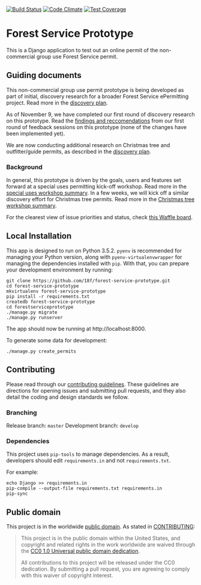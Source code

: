 [![Build Status](https://travis-ci.org/18F/forest-service-prototype.svg?branch=develop)](https://travis-ci.org/18F/forest-service-prototype)
[![Code Climate](https://codeclimate.com/github/18F/forest-service-prototype/badges/gpa.svg)](https://codeclimate.com/github/18F/forest-service-prototype)
[![Test Coverage](https://codeclimate.com/github/18F/forest-service-prototype/badges/coverage.svg)](https://codeclimate.com/github/18F/forest-service-prototype/coverage)


# Forest Service Prototype
This is a Django application to test out an online permit of the non-commercial group use Forest Service permit.

## Guiding documents

This non-commercial group use permit prototype is being developed as part of initial, discovery research for a broader Forest Service ePermitting project. Read more in the [discovery plan](https://github.com/18F/forest-service-prototype/raw/master/docs/discovery-plan.pdf).

As of November 9, we have completed our first round of discovery research on this prototype. Read the [findings and reccomendations](https://github.com/18F/forest-service-prototype/raw/master/docs/round1-findings-reccomendations.pdf) from our first round of feedback sessions on this prototype (none of the changes have been implemented yet).

We are now conducting additional research on Christmas tree and outfitter/guide permits, as described in the [discovery plan](https://github.com/18F/forest-service-prototype/raw/master/docs/discovery-plan.pdf).

### Background
In general, this prototype is driven by the goals, users and features set forward at a special uses permitting kick-off workshop. Read more in the [special uses workshop summary](https://github.com/18F/forest-service-prototype/raw/master/docs/special-uses-read-out.pdf). In a few weeks, we will kick off a similar discovery effort for Christmas tree permits. Read more in the [Christmas tree workshop summary](https://github.com/18F/forest-service-prototype/raw/master/docs/christmas-tree-read-out.pdf).

For the clearest view of issue priorities and status, check [this Waffle board](https://waffle.io/18F/forest-service-prototype).

## Local Installation

This app is designed to run on Python 3.5.2. `pyenv` is recommended for managing
your Python version, along with `pyenv-virtualenvwrapper` for managing the
dependencies installed with `pip`. With that, you can prepare your development
environment by running:

```
git clone https://github.com/18f/forest-service-prototype.git
cd forest-service-prototype
mkvirtualenv forest-service-prototype
pip install -r requirements.txt
createdb forest-service-prototype
cd forestserviceprototype
./manage.py migrate
./manage.py runserver
```

The app should now be running at http://localhost:8000.

To generate some data for development:

```
./manage.py create_permits
```

## Contributing

Please read through our [contributing guidelines](CONTRIBUTING.md). These guidelines are directions for opening issues and submitting pull requests, and they also detail the coding and design standards we follow.

### Branching

Release branch: `master`
Development branch: `develop`

### Dependencies

This project uses `pip-tools` to manage dependencies. As a result, developers
should edit `requirements.in` and not `requirements.txt`.

For example:

```
echo Django >> requirements.in
pip-compile --output-file requirements.txt requirements.in
pip-sync
```

## Public domain

This project is in the worldwide [public domain](LICENSE.md). As stated in [CONTRIBUTING](CONTRIBUTING.md):

> This project is in the public domain within the United States, and copyright and related rights in the work worldwide are waived through the [CC0 1.0 Universal public domain dedication](https://creativecommons.org/publicdomain/zero/1.0/).
>
> All contributions to this project will be released under the CC0 dedication. By submitting a pull request, you are agreeing to comply with this waiver of copyright interest.
